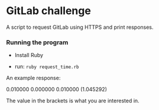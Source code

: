 # GitLab challenge

A script to request GitLab using HTTPS and print responses.

### Running the program

- Install Ruby

- run: `ruby request_time.rb`

An example response:

  0.010000  0.000000  0.010000  (1.045292)

The value in the brackets is what you are interested in.
